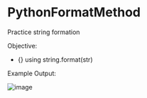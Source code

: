 # PythonFormatMethod
Practice string formation


Objective:
- {} using string.format(str)



Example Output:

![image](https://user-images.githubusercontent.com/97081479/178972658-16d07f8f-687b-4a8a-9483-aa0687cb85e6.png)

